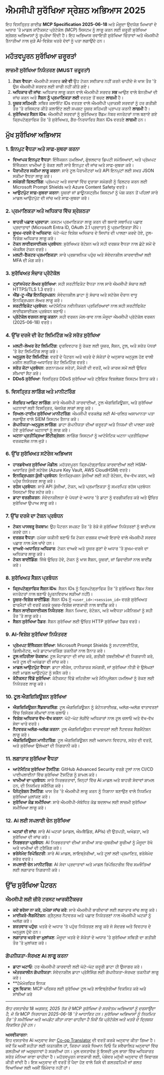 <!--
CO_OP_TRANSLATOR_METADATA:
{
  "original_hash": "b2b9e15e78b9d9a2b3ff3e8fd7d1f434",
  "translation_date": "2025-08-18T16:43:10+00:00",
  "source_file": "02-Security/mcp-best-practices.md",
  "language_code": "pa"
}
-->
# ਐਮਸੀਪੀ ਸੁਰੱਖਿਆ ਸ੍ਰੇਸ਼ਠ ਅਭਿਆਸ 2025

ਇਹ ਵਿਸਤ੍ਰਿਤ ਗਾਈਡ **MCP Specification 2025-06-18** ਅਤੇ ਮੌਜੂਦਾ ਉਦਯੋਗ ਮਿਆਰਾਂ ਦੇ ਅਧਾਰ 'ਤੇ ਮਾਡਲ ਕਾਂਟੈਕਸਟ ਪ੍ਰੋਟੋਕੋਲ (MCP) ਸਿਸਟਮ ਨੂੰ ਲਾਗੂ ਕਰਨ ਲਈ ਜ਼ਰੂਰੀ ਸੁਰੱਖਿਆ ਸ੍ਰੇਸ਼ਠ ਅਭਿਆਸਾਂ ਨੂੰ ਰੂਪਰੇਖਾ ਦਿੰਦੀ ਹੈ। ਇਹ ਅਭਿਆਸ ਰਵਾਇਤੀ ਸੁਰੱਖਿਆ ਚਿੰਤਾਵਾਂ ਅਤੇ ਐਮਸੀਪੀ ਤੈਨਾਤੀਆਂ ਨਾਲ ਜੁੜੇ AI-ਵਿਸ਼ੇਸ਼ ਖਤਰੇ ਦੋਵਾਂ ਨੂੰ ਪਤਾ ਲਗਾਉਂਦੇ ਹਨ।

## ਮਹੱਤਵਪੂਰਨ ਸੁਰੱਖਿਆ ਜ਼ਰੂਰਤਾਂ

### ਲਾਜ਼ਮੀ ਸੁਰੱਖਿਆ ਨਿਯੰਤਰਣ (MUST ਜ਼ਰੂਰਤਾਂ)

1. **ਟੋਕਨ ਵੈਧਤਾ**: ਐਮਸੀਪੀ ਸਰਵਰ **ਕਦੇ ਵੀ** ਉਹ ਟੋਕਨ ਸਵੀਕਾਰ ਨਹੀਂ ਕਰਨੇ ਚਾਹੀਦੇ ਜੋ ਖਾਸ ਤੌਰ 'ਤੇ ਉਸ ਐਮਸੀਪੀ ਸਰਵਰ ਲਈ ਜਾਰੀ ਨਹੀਂ ਕੀਤੇ ਗਏ।
2. **ਅਧਿਕਾਰ ਦੀ ਜਾਂਚ**: ਅਧਿਕਾਰ ਲਾਗੂ ਕਰਨ ਵਾਲੇ ਐਮਸੀਪੀ ਸਰਵਰ **ਸਭ** ਆਉਣ ਵਾਲੇ ਬੇਨਤੀਆਂ ਦੀ ਜਾਂਚ ਕਰਨ ਅਤੇ **ਸੈਸ਼ਨ ਨੂੰ ਪ੍ਰਮਾਣਿਕਤਾ ਲਈ** ਵਰਤਣ ਤੋਂ ਬਚਣ **ਲਾਜ਼ਮੀ** ਹੈ।  
3. **ਯੂਜ਼ਰ ਸਹਿਮਤੀ**: ਸਥਿਰ ਕਲਾਇੰਟ IDs ਵਰਤਣ ਵਾਲੇ ਐਮਸੀਪੀ ਪ੍ਰਾਕਸੀ ਸਰਵਰਾਂ ਨੂੰ ਹਰ ਗਤੀਸ਼ੀ ਤੌਰ 'ਤੇ ਰਜਿਸਟਰ ਕੀਤੇ ਕਲਾਇੰਟ ਲਈ ਸਪਸ਼ਟ ਯੂਜ਼ਰ ਸਹਿਮਤੀ ਪ੍ਰਾਪਤ ਕਰਨੀ **ਲਾਜ਼ਮੀ** ਹੈ।
4. **ਸੁਰੱਖਿਅਤ ਸੈਸ਼ਨ IDs**: ਐਮਸੀਪੀ ਸਰਵਰਾਂ ਨੂੰ ਸੁਰੱਖਿਅਤ ਰੈਂਡਮ ਨੰਬਰ ਜਨਰੇਟਰਾਂ ਨਾਲ ਬਣਾਏ ਗਏ ਕ੍ਰਿਪਟੋਗ੍ਰਾਫਿਕ ਤੌਰ 'ਤੇ ਸੁਰੱਖਿਅਤ, ਗੈਰ-ਨਿਰਧਾਰਿਤ ਸੈਸ਼ਨ IDs ਵਰਤਣੇ **ਲਾਜ਼ਮੀ** ਹਨ।

## ਮੁੱਖ ਸੁਰੱਖਿਆ ਅਭਿਆਸ

### 1. ਇਨਪੁਟ ਵੈਧਤਾ ਅਤੇ ਸਾਫ਼-ਸੁਥਰਾ ਕਰਨਾ
- **ਵਿਆਪਕ ਇਨਪੁਟ ਵੈਧਤਾ**: ਇੰਜੈਕਸ਼ਨ ਹਮਲਿਆਂ, ਗੁੰਝਲਦਾਰ ਡਿਪਟੀ ਸਮੱਸਿਆਵਾਂ, ਅਤੇ ਪ੍ਰੋਮਪਟ ਇੰਜੈਕਸ਼ਨ ਖਾਮੀਆਂ ਨੂੰ ਰੋਕਣ ਲਈ ਸਾਰੇ ਇਨਪੁਟ ਦੀ ਜਾਂਚ ਅਤੇ ਸਾਫ਼-ਸੁਥਰਾ ਕਰੋ।
- **ਪੈਰਾਮੀਟਰ ਸਕੀਮਾ ਲਾਗੂ ਕਰਨਾ**: ਸਾਰੇ ਟੂਲ ਪੈਰਾਮੀਟਰਾਂ ਅਤੇ API ਇਨਪੁਟਾਂ ਲਈ ਸਖਤ JSON ਸਕੀਮਾ ਵੈਧਤਾ ਲਾਗੂ ਕਰੋ।
- **ਸਮੱਗਰੀ ਫਿਲਟਰਿੰਗ**: ਪ੍ਰੋਮਪਟ ਅਤੇ ਜਵਾਬਾਂ ਵਿੱਚ ਦੁਰਾਸ਼ਾ ਸਮੱਗਰੀ ਨੂੰ ਫਿਲਟਰ ਕਰਨ ਲਈ Microsoft Prompt Shields ਅਤੇ Azure Content Safety ਵਰਤੋ।
- **ਆਉਟਪੁੱਟ ਸਾਫ਼-ਸੁਥਰਾ ਕਰਨਾ**: ਯੂਜ਼ਰਾਂ ਜਾਂ ਡਾਊਨਸਟ੍ਰੀਮ ਸਿਸਟਮਾਂ ਨੂੰ ਪੇਸ਼ ਕਰਨ ਤੋਂ ਪਹਿਲਾਂ ਸਾਰੇ ਮਾਡਲ ਆਉਟਪੁੱਟ ਦੀ ਜਾਂਚ ਅਤੇ ਸਾਫ਼-ਸੁਥਰਾ ਕਰੋ।

### 2. ਪ੍ਰਮਾਣਿਕਤਾ ਅਤੇ ਅਧਿਕਾਰ ਵਿੱਚ ਸ਼੍ਰੇਸ਼ਠਤਾ  
- **ਬਾਹਰੀ ਪਛਾਣ ਪ੍ਰਦਾਤਾ**: ਕਸਟਮ ਪ੍ਰਮਾਣਿਕਤਾ ਲਾਗੂ ਕਰਨ ਦੀ ਬਜਾਏ ਸਥਾਪਿਤ ਪਛਾਣ ਪ੍ਰਦਾਤਾਵਾਂ (Microsoft Entra ID, OAuth 2.1 ਪ੍ਰਦਾਤਾ) ਨੂੰ ਪ੍ਰਮਾਣਿਕਤਾ ਸੌਂਪੋ।
- **ਸੂਖਮ-ਦਰਜੇ ਦੇ ਅਧਿਕਾਰ**: ਘੱਟੋ-ਘੱਟ ਵਿਸ਼ੇਸ਼ ਅਧਿਕਾਰ ਦੇ ਸਿਧਾਂਤ ਦੀ ਪਾਲਣਾ ਕਰਦੇ ਹੋਏ, ਟੂਲ-ਵਿਸ਼ੇਸ਼ ਅਧਿਕਾਰ ਲਾਗੂ ਕਰੋ।
- **ਟੋਕਨ ਲਾਈਫਸਾਈਕਲ ਪ੍ਰਬੰਧਨ**: ਸੁਰੱਖਿਅਤ ਰੋਟੇਸ਼ਨ ਅਤੇ ਸਹੀ ਦਰਸ਼ਕ ਵੈਧਤਾ ਨਾਲ ਛੋਟੇ ਸਮੇਂ ਦੇ ਐਕਸੈਸ ਟੋਕਨ ਵਰਤੋ।
- **ਮਲਟੀ-ਫੈਕਟਰ ਪ੍ਰਮਾਣਿਕਤਾ**: ਸਾਰੇ ਪ੍ਰਸ਼ਾਸਨਿਕ ਪਹੁੰਚ ਅਤੇ ਸੰਵੇਦਨਸ਼ੀਲ ਕਾਰਵਾਈਆਂ ਲਈ MFA ਦੀ ਮੰਗ ਕਰੋ।

### 3. ਸੁਰੱਖਿਅਤ ਸੰਚਾਰ ਪ੍ਰੋਟੋਕੋਲ
- **ਟ੍ਰਾਂਸਪੋਰਟ ਲੇਅਰ ਸੁਰੱਖਿਆ**: ਸਹੀ ਸਰਟੀਫਿਕੇਟ ਵੈਧਤਾ ਨਾਲ ਸਾਰੇ ਐਮਸੀਪੀ ਸੰਚਾਰ ਲਈ HTTPS/TLS 1.3 ਵਰਤੋ।
- **ਐਂਡ-ਟੂ-ਐਂਡ ਇਨਕ੍ਰਿਪਸ਼ਨ**: ਸੰਵੇਦਨਸ਼ੀਲ ਡਾਟਾ ਨੂੰ ਸੰਚਾਰ ਅਤੇ ਸਟੋਰੇਜ ਦੌਰਾਨ ਵਾਧੂ ਇਨਕ੍ਰਿਪਸ਼ਨ ਲੇਅਰ ਲਾਗੂ ਕਰੋ।
- **ਸਰਟੀਫਿਕੇਟ ਪ੍ਰਬੰਧਨ**: ਆਟੋਮੈਟਿਕ ਨਵੀਨੀਕਰਨ ਪ੍ਰਕਿਰਿਆਵਾਂ ਨਾਲ ਸਹੀ ਸਰਟੀਫਿਕੇਟ ਲਾਈਫਸਾਈਕਲ ਪ੍ਰਬੰਧਨ ਬਣਾਓ।
- **ਪ੍ਰੋਟੋਕੋਲ ਵਰਜਨ ਲਾਗੂ ਕਰਨਾ**: ਸਹੀ ਵਰਜਨ ਮੋਲ-ਭਾਵ ਨਾਲ ਮੌਜੂਦਾ ਐਮਸੀਪੀ ਪ੍ਰੋਟੋਕੋਲ ਵਰਜਨ (2025-06-18) ਵਰਤੋ।

### 4. ਉੱਚ ਦਰਜੇ ਦੀ ਰੇਟ ਲਿਮਿਟਿੰਗ ਅਤੇ ਸਰੋਤ ਸੁਰੱਖਿਆ
- **ਮਲਟੀ-ਲੇਅਰ ਰੇਟ ਲਿਮਿਟਿੰਗ**: ਦੁਰਵਿਵਹਾਰ ਨੂੰ ਰੋਕਣ ਲਈ ਯੂਜ਼ਰ, ਸੈਸ਼ਨ, ਟੂਲ, ਅਤੇ ਸਰੋਤ ਪੱਧਰਾਂ 'ਤੇ ਰੇਟ ਲਿਮਿਟਿੰਗ ਲਾਗੂ ਕਰੋ।
- **ਅਨੁਕੂਲ ਰੇਟ ਲਿਮਿਟਿੰਗ**: ਵਰਤੋਂ ਦੇ ਪੈਟਰਨ ਅਤੇ ਖਤਰੇ ਦੇ ਸੰਕੇਤਾਂ ਦੇ ਅਨੁਸਾਰ ਅਨੁਕੂਲ ਹੋਣ ਵਾਲੀ ਮਸ਼ੀਨ ਲਰਨਿੰਗ-ਅਧਾਰਿਤ ਰੇਟ ਲਿਮਿਟਿੰਗ ਵਰਤੋ।
- **ਸਰੋਤ ਕੋਟਾ ਪ੍ਰਬੰਧਨ**: ਗਣਨਾਤਮਕ ਸਰੋਤਾਂ, ਮੈਮੋਰੀ ਦੀ ਵਰਤੋਂ, ਅਤੇ ਕਾਰਜ ਸਮੇਂ ਲਈ ਉਚਿਤ ਸੀਮਾਵਾਂ ਸੈਟ ਕਰੋ।
- **DDoS ਸੁਰੱਖਿਆ**: ਵਿਸਤ੍ਰਿਤ DDoS ਸੁਰੱਖਿਆ ਅਤੇ ਟ੍ਰੈਫਿਕ ਵਿਸ਼ਲੇਸ਼ਣ ਸਿਸਟਮ ਤੈਨਾਤ ਕਰੋ।

### 5. ਵਿਸਤ੍ਰਿਤ ਲਾਗਿੰਗ ਅਤੇ ਮਾਨੀਟਰਿੰਗ
- **ਸੰਰਚਿਤ ਆਡਿਟ ਲਾਗਿੰਗ**: ਸਾਰੇ ਐਮਸੀਪੀ ਕਾਰਵਾਈਆਂ, ਟੂਲ ਐਗਜ਼ਿਕਿਊਸ਼ਨ, ਅਤੇ ਸੁਰੱਖਿਆ ਘਟਨਾਵਾਂ ਲਈ ਵਿਸਤ੍ਰਿਤ, ਖੋਜਯੋਗ ਲਾਗਾਂ ਲਾਗੂ ਕਰੋ।
- **ਰਿਅਲ-ਟਾਈਮ ਸੁਰੱਖਿਆ ਮਾਨੀਟਰਿੰਗ**: ਐਮਸੀਪੀ ਵਰਕਲੋਡ ਲਈ AI-ਚਲਿਤ ਅਸਾਮਾਨਤਾ ਪਤਾ ਲਗਾਉਣ ਵਾਲੇ SIEM ਸਿਸਟਮ ਤੈਨਾਤ ਕਰੋ।
- **ਗੋਪਨੀਯਤਾ-ਅਨੁਕੂਲ ਲਾਗਿੰਗ**: ਡਾਟਾ ਗੋਪਨੀਯਤਾ ਦੀਆਂ ਜ਼ਰੂਰਤਾਂ ਅਤੇ ਨਿਯਮਾਂ ਦੀ ਪਾਲਣਾ ਕਰਦੇ ਹੋਏ ਸੁਰੱਖਿਆ ਘਟਨਾਵਾਂ ਨੂੰ ਲਾਗ ਕਰੋ।
- **ਘਟਨਾ ਪ੍ਰਤੀਕ੍ਰਿਆ ਇੰਟੀਗ੍ਰੇਸ਼ਨ**: ਲਾਗਿੰਗ ਸਿਸਟਮਾਂ ਨੂੰ ਆਟੋਮੈਟਿਕ ਘਟਨਾ ਪ੍ਰਤੀਕ੍ਰਿਆ ਵਰਕਫਲੋਜ਼ ਨਾਲ ਜੁੜੋ।

### 6. ਉੱਚ ਸੁਰੱਖਿਅਤ ਸਟੋਰੇਜ ਅਭਿਆਸ
- **ਹਾਰਡਵੇਅਰ ਸੁਰੱਖਿਆ ਮੌਡੀਲ**: ਮਹੱਤਵਪੂਰਨ ਕ੍ਰਿਪਟੋਗ੍ਰਾਫਿਕ ਕਾਰਵਾਈਆਂ ਲਈ HSM-ਅਧਾਰਿਤ ਕੁੰਜੀ ਸਟੋਰੇਜ (Azure Key Vault, AWS CloudHSM) ਵਰਤੋ।
- **ਇਨਕ੍ਰਿਪਸ਼ਨ ਕੁੰਜੀ ਪ੍ਰਬੰਧਨ**: ਇਨਕ੍ਰਿਪਸ਼ਨ ਕੁੰਜੀਆਂ ਲਈ ਸਹੀ ਰੋਟੇਸ਼ਨ, ਵੱਖ-ਵੱਖ ਕਰਨ, ਅਤੇ ਪਹੁੰਚ ਨਿਯੰਤਰਣ ਲਾਗੂ ਕਰੋ।
- **ਰਹੱਸ ਪ੍ਰਬੰਧਨ**: ਸਾਰੇ API ਕੁੰਜੀਆਂ, ਟੋਕਨ, ਅਤੇ ਪ੍ਰਮਾਣਿਕਤਾ ਨੂੰ ਸਮਰਪਿਤ ਰਹੱਸ ਪ੍ਰਬੰਧਨ ਸਿਸਟਮਾਂ ਵਿੱਚ ਸਟੋਰ ਕਰੋ।
- **ਡਾਟਾ ਵਰਗੀਕਰਨ**: ਸੰਵੇਦਨਸ਼ੀਲਤਾ ਦੇ ਪੱਧਰਾਂ ਦੇ ਅਧਾਰ 'ਤੇ ਡਾਟਾ ਨੂੰ ਵਰਗੀਕਰਿਤ ਕਰੋ ਅਤੇ ਉਚਿਤ ਸੁਰੱਖਿਆ ਉਪਾਅ ਲਾਗੂ ਕਰੋ।

### 7. ਉੱਚ ਦਰਜੇ ਦਾ ਟੋਕਨ ਪ੍ਰਬੰਧਨ
- **ਟੋਕਨ ਪਾਸਥਰੂ ਰੋਕਥਾਮ**: ਉਹ ਪੈਟਰਨ ਸਪਸ਼ਟ ਤੌਰ 'ਤੇ ਰੋਕੋ ਜੋ ਸੁਰੱਖਿਆ ਨਿਯੰਤਰਣਾਂ ਨੂੰ ਬਾਈਪਾਸ ਕਰਦੇ ਹਨ।
- **ਦਰਸ਼ਕ ਵੈਧਤਾ**: ਹਮੇਸ਼ਾ ਯਕੀਨੀ ਬਣਾਓ ਕਿ ਟੋਕਨ ਦਰਸ਼ਕ ਦਾਅਵੇ ਇਰਾਦੇ ਵਾਲੇ ਐਮਸੀਪੀ ਸਰਵਰ ਪਛਾਣ ਨਾਲ ਮੇਲ ਖਾਂਦੇ ਹਨ।
- **ਦਾਅਵੇ-ਅਧਾਰਿਤ ਅਧਿਕਾਰ**: ਟੋਕਨ ਦਾਅਵੇ ਅਤੇ ਯੂਜ਼ਰ ਗੁਣਾਂ ਦੇ ਅਧਾਰ 'ਤੇ ਸੂਖਮ-ਦਰਜੇ ਦਾ ਅਧਿਕਾਰ ਲਾਗੂ ਕਰੋ।
- **ਟੋਕਨ ਬਾਈਂਡਿੰਗ**: ਜਿੱਥੇ ਉਚਿਤ ਹੋਵੇ, ਟੋਕਨ ਨੂੰ ਖਾਸ ਸੈਸ਼ਨ, ਯੂਜ਼ਰਾਂ, ਜਾਂ ਡਿਵਾਈਸਾਂ ਨਾਲ ਬਾਈਂਡ ਕਰੋ।

### 8. ਸੁਰੱਖਿਅਤ ਸੈਸ਼ਨ ਪ੍ਰਬੰਧਨ
- **ਕ੍ਰਿਪਟੋਗ੍ਰਾਫਿਕ ਸੈਸ਼ਨ IDs**: ਸੈਸ਼ਨ IDs ਨੂੰ ਕ੍ਰਿਪਟੋਗ੍ਰਾਫਿਕ ਤੌਰ 'ਤੇ ਸੁਰੱਖਿਅਤ ਰੈਂਡਮ ਨੰਬਰ ਜਨਰੇਟਰਾਂ ਨਾਲ ਬਣਾਓ (ਪੂਰਨਵਿਰਾਮ ਲੜੀਆਂ ਨਹੀਂ)।
- **ਯੂਜ਼ਰ-ਵਿਸ਼ੇਸ਼ ਬਾਈਂਡਿੰਗ**: ਸੈਸ਼ਨ IDs ਨੂੰ `<user_id>:<session_id>` ਵਰਗੇ ਸੁਰੱਖਿਅਤ ਫਾਰਮੈਟਾਂ ਦੀ ਵਰਤੋਂ ਕਰਕੇ ਯੂਜ਼ਰ-ਵਿਸ਼ੇਸ਼ ਜਾਣਕਾਰੀ ਨਾਲ ਬਾਈਂਡ ਕਰੋ।
- **ਸੈਸ਼ਨ ਲਾਈਫਸਾਈਕਲ ਨਿਯੰਤਰਣ**: ਸੈਸ਼ਨ ਮਿਆਦ, ਰੋਟੇਸ਼ਨ, ਅਤੇ ਅਵੈਧਤਾ ਮਕੈਨਿਜ਼ਮਾਂ ਨੂੰ ਸਹੀ ਤੌਰ 'ਤੇ ਲਾਗੂ ਕਰੋ।
- **ਸੈਸ਼ਨ ਸੁਰੱਖਿਆ ਹੈਡਰ**: ਸੈਸ਼ਨ ਸੁਰੱਖਿਆ ਲਈ ਉਚਿਤ HTTP ਸੁਰੱਖਿਆ ਹੈਡਰ ਵਰਤੋ।

### 9. AI-ਵਿਸ਼ੇਸ਼ ਸੁਰੱਖਿਆ ਨਿਯੰਤਰਣ
- **ਪ੍ਰੋਮਪਟ ਇੰਜੈਕਸ਼ਨ ਰੱਖਿਆ**: Microsoft Prompt Shields ਨੂੰ ਸਪਾਟਲਾਈਟਿੰਗ, ਡਿਲੀਮੀਟਰ, ਅਤੇ ਡਾਟਾਮਾਰਕਿੰਗ ਤਕਨੀਕਾਂ ਨਾਲ ਤੈਨਾਤ ਕਰੋ।
- **ਟੂਲ ਜਹਿਰੀਲਾ ਰੋਕਥਾਮ**: ਟੂਲ ਮੈਟਾਡਾਟਾ ਦੀ ਜਾਂਚ ਕਰੋ, ਗਤੀਸ਼ੀ ਤਬਦੀਲੀਆਂ ਦੀ ਨਿਗਰਾਨੀ ਕਰੋ, ਅਤੇ ਟੂਲ ਦੀ ਅਖੰਡਤਾ ਦੀ ਜਾਂਚ ਕਰੋ।
- **ਮਾਡਲ ਆਉਟਪੁੱਟ ਵੈਧਤਾ**: ਡਾਟਾ ਲੀਕੇਜ, ਹਾਨੀਕਾਰਕ ਸਮੱਗਰੀ, ਜਾਂ ਸੁਰੱਖਿਆ ਨੀਤੀ ਦੇ ਉਲੰਘਣਾਂ ਲਈ ਮਾਡਲ ਆਉਟਪੁੱਟ ਨੂੰ ਸਕੈਨ ਕਰੋ।
- **ਕੰਟੈਕਸਟ ਵਿੰਡੋ ਸੁਰੱਖਿਆ**: ਕੰਟੈਕਸਟ ਵਿੰਡੋ ਜਹਿਰੀਲਾ ਅਤੇ ਮੈਨਿਪੂਲੇਸ਼ਨ ਹਮਲਿਆਂ ਨੂੰ ਰੋਕਣ ਲਈ ਨਿਯੰਤਰਣ ਲਾਗੂ ਕਰੋ।

### 10. ਟੂਲ ਐਗਜ਼ਿਕਿਊਸ਼ਨ ਸੁਰੱਖਿਆ
- **ਐਗਜ਼ਿਕਿਊਸ਼ਨ ਸੈਂਡਬਾਕਸਿੰਗ**: ਟੂਲ ਐਗਜ਼ਿਕਿਊਸ਼ਨ ਨੂੰ ਕੰਟੇਨਰਾਈਜ਼ਡ, ਅਲੱਗ-ਅਲੱਗ ਵਾਤਾਵਰਣਾਂ ਵਿੱਚ ਰਿਸੋਰਸ ਸੀਮਾਵਾਂ ਨਾਲ ਚਲਾਓ।
- **ਵਿਸ਼ੇਸ਼ ਅਧਿਕਾਰ ਵੱਖ-ਵੱਖ ਕਰਨਾ**: ਘੱਟੋ-ਘੱਟ ਲੋੜੀਂਦੇ ਅਧਿਕਾਰਾਂ ਨਾਲ ਟੂਲ ਚਲਾਓ ਅਤੇ ਵੱਖ-ਵੱਖ ਸੇਵਾ ਖਾਤੇ ਵਰਤੋ।
- **ਨੈਟਵਰਕ ਅਲੱਗ-ਅਲੱਗ ਕਰਨਾ**: ਟੂਲ ਐਗਜ਼ਿਕਿਊਸ਼ਨ ਵਾਤਾਵਰਣਾਂ ਲਈ ਨੈਟਵਰਕ ਸੈਗਮੈਂਟੇਸ਼ਨ ਲਾਗੂ ਕਰੋ।
- **ਐਗਜ਼ਿਕਿਊਸ਼ਨ ਮਾਨੀਟਰਿੰਗ**: ਟੂਲ ਐਗਜ਼ਿਕਿਊਸ਼ਨ ਲਈ ਅਸਾਮਾਨ ਵਿਵਹਾਰ, ਸਰੋਤ ਦੀ ਵਰਤੋਂ, ਅਤੇ ਸੁਰੱਖਿਆ ਉਲੰਘਣਾਂ ਦੀ ਨਿਗਰਾਨੀ ਕਰੋ।

### 11. ਲਗਾਤਾਰ ਸੁਰੱਖਿਆ ਵੈਧਤਾ
- **ਆਟੋਮੈਟਿਕ ਸੁਰੱਖਿਆ ਟੈਸਟਿੰਗ**: GitHub Advanced Security ਵਰਗੇ ਟੂਲਾਂ ਨਾਲ CI/CD ਪਾਈਪਲਾਈਨਾਂ ਵਿੱਚ ਸੁਰੱਖਿਆ ਟੈਸਟਿੰਗ ਨੂੰ ਸ਼ਾਮਲ ਕਰੋ।
- **ਖਾਮੀਆਂ ਦਾ ਪ੍ਰਬੰਧਨ**: ਸਾਰੇ ਨਿਰਭਰਤਾਵਾਂ, ਜਿਨ੍ਹਾਂ ਵਿੱਚ AI ਮਾਡਲ ਅਤੇ ਬਾਹਰੀ ਸੇਵਾਵਾਂ ਸ਼ਾਮਲ ਹਨ, ਦੀ ਨਿਯਮਿਤ ਸਕੈਨਿੰਗ ਕਰੋ।
- **ਪੈਨੇਟ੍ਰੇਸ਼ਨ ਟੈਸਟਿੰਗ**: ਖਾਸ ਤੌਰ 'ਤੇ ਐਮਸੀਪੀ ਲਾਗੂ ਕਰਨ ਨੂੰ ਨਿਸ਼ਾਨਾ ਬਣਾਉਣ ਵਾਲੇ ਨਿਯਮਿਤ ਸੁਰੱਖਿਆ ਮੁਲਾਂਕਣ ਕਰੋ।
- **ਸੁਰੱਖਿਆ ਕੋਡ ਸਮੀਖਿਆ**: ਸਾਰੇ ਐਮਸੀਪੀ-ਸੰਬੰਧਿਤ ਕੋਡ ਬਦਲਾਅ ਲਈ ਲਾਜ਼ਮੀ ਸੁਰੱਖਿਆ ਸਮੀਖਿਆ ਲਾਗੂ ਕਰੋ।

### 12. AI ਲਈ ਸਪਲਾਈ ਚੇਨ ਸੁਰੱਖਿਆ
- **ਘਟਕਾਂ ਦੀ ਜਾਂਚ**: ਸਾਰੇ AI ਘਟਕਾਂ (ਮਾਡਲ, ਐਮਬੈਡਿੰਗ, APIs) ਦੀ ਉਤਪਤੀ, ਅਖੰਡਤਾ, ਅਤੇ ਸੁਰੱਖਿਆ ਦੀ ਜਾਂਚ ਕਰੋ।
- **ਨਿਰਭਰਤਾ ਪ੍ਰਬੰਧਨ**: AI ਨਿਰਭਰਤਾਵਾਂ ਦੀਆਂ ਸਾਰੀਆਂ ਸਾਫ਼-ਸੁਥਰੀਆਂ ਸੂਚੀਆਂ ਨੂੰ ਮੌਜੂਦਾ ਰੱਖੋ ਅਤੇ ਖਾਮੀਆਂ ਦੀ ਟ੍ਰੈਕਿੰਗ ਕਰੋ।
- **ਭਰੋਸੇਮੰਦ ਰਿਪੋਜ਼ਿਟਰੀ**: ਸਾਰੇ AI ਮਾਡਲ, ਲਾਇਬ੍ਰੇਰੀਆਂ, ਅਤੇ ਟੂਲਾਂ ਲਈ ਪ੍ਰਮਾਣਿਤ, ਭਰੋਸੇਮੰਦ ਸਰੋਤ ਵਰਤੋ।
- **ਸਪਲਾਈ ਚੇਨ ਮਾਨੀਟਰਿੰਗ**: AI ਸੇਵਾ ਪ੍ਰਦਾਤਾਵਾਂ ਅਤੇ ਮਾਡਲ ਰਿਪੋਜ਼ਿਟਰੀਜ਼ ਵਿੱਚ ਸਮਝੌਤਿਆਂ ਲਈ ਲਗਾਤਾਰ ਨਿਗਰਾਨੀ ਕਰੋ।

## ਉੱਚ ਸੁਰੱਖਿਆ ਪੈਟਰਨ

### ਐਮਸੀਪੀ ਲਈ ਜ਼ੀਰੋ ਟਰਸਟ ਆਰਕੀਟੈਕਚਰ
- **ਕਦੇ ਭਰੋਸਾ ਨਾ ਕਰੋ, ਹਮੇਸ਼ਾ ਜਾਂਚ ਕਰੋ**: ਸਾਰੇ ਐਮਸੀਪੀ ਭਾਗੀਦਾਰਾਂ ਲਈ ਲਗਾਤਾਰ ਜਾਂਚ ਲਾਗੂ ਕਰੋ।
- **ਮਾਈਕਰੋ-ਸੈਗਮੈਂਟੇਸ਼ਨ**: ਗ੍ਰੈਨੁਲਰ ਨੈਟਵਰਕ ਅਤੇ ਪਛਾਣ ਨਿਯੰਤਰਣਾਂ ਨਾਲ ਐਮਸੀਪੀ ਘਟਕਾਂ ਨੂੰ ਅਲੱਗ ਕਰੋ।
- **ਸ਼ਰਤਵਾਰ ਪਹੁੰਚ**: ਖਤਰੇ ਦੇ ਅਧਾਰ 'ਤੇ ਪਹੁੰਚ ਨਿਯੰਤਰਣ ਲਾਗੂ ਕਰੋ ਜੋ ਸੰਦਰਭ ਅਤੇ ਵਿਵਹਾਰ ਦੇ ਅਨੁਕੂਲ ਹੁੰਦੇ ਹਨ।
- **ਲਗਾਤਾਰ ਖਤਰੇ ਦਾ ਮੁਲਾਂਕਣ**: ਮੌਜੂਦਾ ਖਤਰੇ ਦੇ ਸੰਕੇਤਾਂ ਦੇ ਅਧਾਰ 'ਤੇ ਸੁਰੱਖਿਆ ਸਥਿਤੀ ਦਾ ਗਤੀਸ਼ੀ ਤੌਰ 'ਤੇ ਮੁਲਾਂਕਣ ਕਰੋ।

### ਗੋਪਨੀਯਤਾ-ਸੰਰਖਣ AI ਲਾਗੂ ਕਰਨਾ
- **ਡਾਟਾ ਘਟਾਓ**: ਹਰ ਐਮਸੀਪੀ ਕਾਰਵਾਈ ਲਈ ਘੱਟੋ-ਘੱਟ ਜ਼ਰੂਰੀ ਡਾਟਾ ਹੀ ਉਜਾਗਰ ਕਰੋ।
- **ਅੰਤਰਕਾਲੀਨ ਗੋਪਨੀਯਤਾ**: ਸੰਵੇਦਨਸ਼ੀਲ ਡਾਟਾ ਪ੍ਰੋਸੈਸਿੰਗ ਲਈ ਗੋਪਨੀਯਤਾ-ਸੰਰਖਣ ਤਕਨੀਕਾਂ ਲਾਗੂ ਕਰੋ।
- **ਹੋਮੋਮੋਰਫਿਕ ਇਨਕ
- **ਟੂਲ ਵਿਕਾਸ**: MCP ਪਰਿਸਰ ਲਈ ਸੁਰੱਖਿਆ ਟੂਲ ਅਤੇ ਲਾਇਬ੍ਰੇਰੀਆਂ ਵਿਕਸਿਤ ਕਰੋ ਅਤੇ ਸਾਂਝੀਆਂ ਕਰੋ

---

*ਇਹ ਦਸਤਾਵੇਜ਼ 18 ਅਗਸਤ, 2025 ਤੱਕ ਦੇ MCP ਸੁਰੱਖਿਆ ਦੇ ਸਰਵੋਤਮ ਅਭਿਆਸਾਂ ਨੂੰ ਦਰਸਾਉਂਦਾ ਹੈ, ਜੋ ਕਿ MCP ਨਿਰਧਾਰਨ 2025-06-18 'ਤੇ ਆਧਾਰਿਤ ਹਨ। ਸੁਰੱਖਿਆ ਅਭਿਆਸਾਂ ਨੂੰ ਨਿਯਮਿਤ ਤੌਰ 'ਤੇ ਸਮੀਖਿਆ ਅਤੇ ਅਪਡੇਟ ਕੀਤਾ ਜਾਣਾ ਚਾਹੀਦਾ ਹੈ ਜਿਵੇਂ ਕਿ ਪ੍ਰੋਟੋਕੋਲ ਅਤੇ ਖਤਰੇ ਦੇ ਦ੍ਰਿਸ਼ਯ ਵਿਕਸਿਤ ਹੁੰਦੇ ਹਨ।*

**ਅਸਵੀਕਾਰਨਾ**:  
ਇਹ ਦਸਤਾਵੇਜ਼ AI ਅਨੁਵਾਦ ਸੇਵਾ [Co-op Translator](https://github.com/Azure/co-op-translator) ਦੀ ਵਰਤੋਂ ਕਰਕੇ ਅਨੁਵਾਦ ਕੀਤਾ ਗਿਆ ਹੈ। ਜਦੋਂ ਕਿ ਅਸੀਂ ਸਹੀਤਾ ਲਈ ਯਤਨਸ਼ੀਲ ਹਾਂ, ਕਿਰਪਾ ਕਰਕੇ ਧਿਆਨ ਦਿਓ ਕਿ ਸਵੈਚਾਲਿਤ ਅਨੁਵਾਦਾਂ ਵਿੱਚ ਗਲਤੀਆਂ ਜਾਂ ਅਸੁਚਨਾਵਾਂ ਹੋ ਸਕਦੀਆਂ ਹਨ। ਮੂਲ ਦਸਤਾਵੇਜ਼ ਨੂੰ ਇਸਦੀ ਮੂਲ ਭਾਸ਼ਾ ਵਿੱਚ ਅਧਿਕਾਰਤ ਸਰੋਤ ਮੰਨਿਆ ਜਾਣਾ ਚਾਹੀਦਾ ਹੈ। ਮਹੱਤਵਪੂਰਨ ਜਾਣਕਾਰੀ ਲਈ, ਪੇਸ਼ੇਵਰ ਮਨੁੱਖੀ ਅਨੁਵਾਦ ਦੀ ਸਿਫਾਰਸ਼ ਕੀਤੀ ਜਾਂਦੀ ਹੈ। ਇਸ ਅਨੁਵਾਦ ਦੀ ਵਰਤੋਂ ਤੋਂ ਪੈਦਾ ਹੋਣ ਵਾਲੇ ਕਿਸੇ ਵੀ ਗਲਤਫਹਿਮੀ ਜਾਂ ਗਲਤ ਵਿਆਖਿਆ ਲਈ ਅਸੀਂ ਜ਼ਿੰਮੇਵਾਰ ਨਹੀਂ ਹਾਂ।